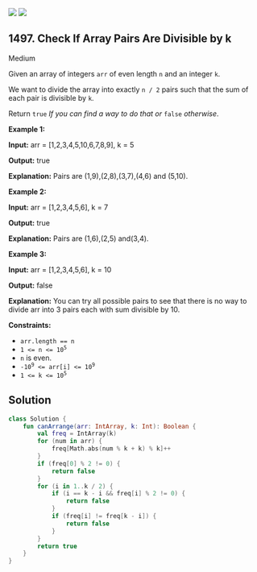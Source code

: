 [![](https://img.shields.io/github/stars/javadev/LeetCode-in-Kotlin?label=Stars&style=flat-square)](https://github.com/javadev/LeetCode-in-Kotlin)
[![](https://img.shields.io/github/forks/javadev/LeetCode-in-Kotlin?label=Fork%20me%20on%20GitHub%20&style=flat-square)](https://github.com/javadev/LeetCode-in-Kotlin/fork)

## 1497\. Check If Array Pairs Are Divisible by k

Medium

Given an array of integers `arr` of even length `n` and an integer `k`.

We want to divide the array into exactly `n / 2` pairs such that the sum of each pair is divisible by `k`.

Return `true` _If you can find a way to do that or_ `false` _otherwise_.

**Example 1:**

**Input:** arr = [1,2,3,4,5,10,6,7,8,9], k = 5

**Output:** true

**Explanation:** Pairs are (1,9),(2,8),(3,7),(4,6) and (5,10).

**Example 2:**

**Input:** arr = [1,2,3,4,5,6], k = 7

**Output:** true

**Explanation:** Pairs are (1,6),(2,5) and(3,4).

**Example 3:**

**Input:** arr = [1,2,3,4,5,6], k = 10

**Output:** false

**Explanation:** You can try all possible pairs to see that there is no way to divide arr into 3 pairs each with sum divisible by 10.

**Constraints:**

*   `arr.length == n`
*   <code>1 <= n <= 10<sup>5</sup></code>
*   `n` is even.
*   <code>-10<sup>9</sup> <= arr[i] <= 10<sup>9</sup></code>
*   <code>1 <= k <= 10<sup>5</sup></code>

## Solution

```kotlin
class Solution {
    fun canArrange(arr: IntArray, k: Int): Boolean {
        val freq = IntArray(k)
        for (num in arr) {
            freq[Math.abs(num % k + k) % k]++
        }
        if (freq[0] % 2 != 0) {
            return false
        }
        for (i in 1..k / 2) {
            if (i == k - i && freq[i] % 2 != 0) {
                return false
            }
            if (freq[i] != freq[k - i]) {
                return false
            }
        }
        return true
    }
}
```